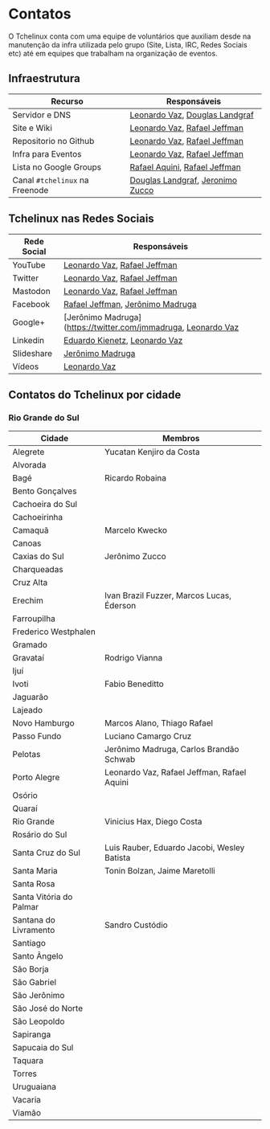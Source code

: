 Contatos
========

O Tchelinux conta com uma equipe de voluntários que auxiliam desde na manutenção da infra utilizada pelo grupo (Site, Lista, IRC, Redes Sociais etc) até em equipes que trabalham na organização de eventos. 

## Infraestrutura

 | Recurso                        | Responsáveis                                                                                       | 
 | -----------------              | ------------                                                                                       | 
 | Servidor e DNS                 | [Leonardo Vaz](https://twitter.com/leonardovaz), [Douglas Landgraf](https://twitter.com/dougsland) |
 | Site e Wiki                    | [Leonardo Vaz](https://twitter.com/leonardovaz), [Rafael Jeffman](https://twitter.com/rafasgj)     |
 | Repositorio no Github          | [Leonardo Vaz](https://twitter.com/leonardovaz), [Rafael Jeffman](https://twitter.com/rafasgj)     |
 | Infra para Eventos             | [Leonardo Vaz](https://twitter.com/leonardovaz), [Rafael Jeffman](https://twitter.com/rafasgj)     |
 | Lista no Google Groups         | [Rafael Aquini](https://twitter.com/raaquini), [Rafael Jeffman](https://twitter.com/rafasgj)       |
 | Canal `#tchelinux` na Freenode | [Douglas Landgraf](https://twitter.com/dougsland), [Jeronimo Zucco](https://twitter.com/jczucco)   |

## Tchelinux nas Redes Sociais

 | Rede Social                    | Responsáveis                                                                                       |
 |------------                    |-------------                                                                                       |
 | YouTube                        | [Leonardo Vaz](https://twitter.com/leonardovaz), [Rafael Jeffman](https://twitter.com/rafasgj)     |
 | Twitter                        | [Leonardo Vaz](https://twitter.com/leonardovaz), [Rafael Jeffman](https://twitter.com/rafasgj)     |
 | Mastodon                       | [Leonardo Vaz](https://twitter.com/leonardovaz), [Rafael Jeffman](https://twitter.com/rafasgj)     |
 | Facebook                       | [Rafael Jeffman](https://twitter.com/rafasgj),  [Jerônimo Madruga](https://twitter.com/jmmadruga)  | 
 | Google+                        | [Jerônimo Madruga](https://twitter.com/jmmadruga, [Leonardo Vaz](https://twitter.com/leonardovaz)  |
 | Linkedin                       | [Eduardo Kienetz](https://twitter.com/kienetz), [Leonardo Vaz](https://twitter.com/leonardovaz)    | 
 | Slideshare                     | [Jerônimo Madruga](https://twitter.com/jmmadruga)                                                  | 
 | Vídeos                         | [Leonardo Vaz](https://twitter.com/leonardovaz)                                                    | 

## Contatos do Tchelinux por cidade

### Rio Grande do Sul

| Cidade                          | Membros                                                                                            |
|---------------------------------|----------------------------------------------------------------------------------------------------|
| Alegrete                        | Yucatan Kenjiro da Costa                                                                           |
| Alvorada                        |                                                                                                    |
| Bagé                            | Ricardo Robaina                                                                                    | 
| Bento Gonçalves                 |                                                                                                    |
| Cachoeira do Sul                |                                                                                                    |
| Cachoeirinha                    |                                                                                                    |
| Camaquã                         | Marcelo Kwecko                                                                                     |
| Canoas                          |                                                                                                    |
| Caxias do Sul                   | Jerônimo Zucco                                                                                     |
| Charqueadas                     |                                                                                                    |
| Cruz Alta                       |                                                                                                    |
| Erechim                         | Ivan Brazil Fuzzer, Marcos Lucas, Éderson                                                          |
| Farroupilha                     |                                                                                                    |
| Frederico Westphalen            |                                                                                                    |
| Gramado                         |                                                                                                    |
| Gravataí                        | Rodrigo Vianna                                                                                     |
| Ijuí                            |                                                                                                    |
| Ivoti                           | Fabio Beneditto                                                                                    |
| Jaguarão                        |                                                                                                    |
| Lajeado                         |                                                                                                    |
| Novo Hamburgo                   | Marcos Alano, Thiago Rafael                                                                        |
| Passo Fundo                     | Luciano Camargo Cruz                                                                               |
| Pelotas                         | Jerônimo Madruga, Carlos Brandão Schwab                                                            |
| Porto Alegre                    | Leonardo Vaz, Rafael Jeffman, Rafael Aquini                                                        |
| Osório                          |                                                                                                    |
| Quaraí                          |                                                                                                    |
| Rio Grande                      | Vinicius Hax, Diego Costa                                                                          |
| Rosário do Sul                  |                                                                                                    |
| Santa Cruz do Sul               | Luis Rauber, Eduardo Jacobi, Wesley Batista                                                        |
| Santa Maria                     | Tonin Bolzan, Jaime Maretolli                                                                      |
| Santa Rosa                      |                                                                                                    |
| Santa Vitória do Palmar         |                                                                                                    |
| Santana do Livramento           | Sandro Custódio                                                                                    |
| Santiago                        |                                                                                                    |
| Santo Ângelo                    |                                                                                                    |
| São Borja                       |                                                                                                    |
| São Gabriel                     |                                                                                                    |
| São Jerônimo                    |                                                                                                    |
| São José do Norte               |                                                                                                    |
| São Leopoldo                    |                                                                                                    |
| Sapiranga                       |                                                                                                    |
| Sapucaia do Sul                 |                                                                                                    |
| Taquara                         |                                                                                                    |
| Torres                          |                                                                                                    |
| Uruguaiana                      |                                                                                                    |
| Vacaria                         |                                                                                                    |
| Viamão                          |                                                                                                    |

